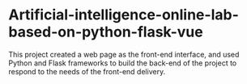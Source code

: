 # Artificial-intelligence-online-lab-based-on-python-flask-vue
This project created a web page as the front-end interface, and used Python and Flask frameworks to build the back-end of the project to respond to the needs of the front-end delivery.
